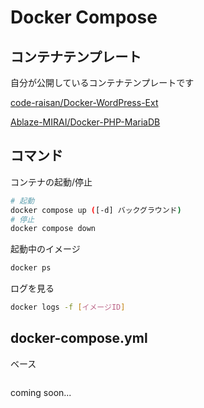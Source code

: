 # Docker Compose

## コンテナテンプレート

自分が公開しているコンテナテンプレートです

[code-raisan/Docker-WordPress-Ext](https://github.com/code-raisan/Docker-WordPress-Ext)

[Ablaze-MIRAI/Docker-PHP-MariaDB](https://github.com/Ablaze-MIRAI/Docker-PHP-MariaDB)

## コマンド

コンテナの起動/停止

```sh
# 起動
docker compose up ([-d] バックグラウンド)
# 停止
docker compose down
```

起動中のイメージ

```sh
docker ps
```

ログを見る

```sh
docker logs -f [イメージID]
```

## docker-compose.yml

ベース

```yml

```

coming soon...
